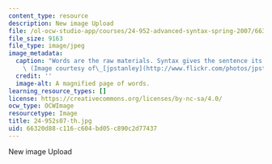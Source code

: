 ```yaml
---
content_type: resource
description: New image Upload
file: /ol-ocw-studio-app/courses/24-952-advanced-syntax-spring-2007/66320d88c116c604bd05c890c2d77437_24-952s07-th.jpg
file_size: 9163
file_type: image/jpeg
image_metadata:
  caption: "Words are the raw materials. Syntax gives the sentence its structure.\
    \ (Image courtesy of\_[jpstanley](http://www.flickr.com/photos/jpstanley/).)"
  credit: ''
  image-alt: A magnified page of words.
learning_resource_types: []
license: https://creativecommons.org/licenses/by-nc-sa/4.0/
ocw_type: OCWImage
resourcetype: Image
title: 24-952s07-th.jpg
uid: 66320d88-c116-c604-bd05-c890c2d77437
---
```

New image Upload